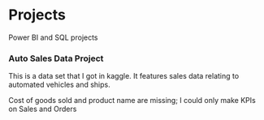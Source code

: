 # Projects
Power BI and SQL projects

### Auto Sales Data Project
This is a data set that I got in kaggle.
It features sales data relating to automated vehicles and ships.

Cost of goods sold and product name are missing; I could only make KPIs on Sales and Orders




